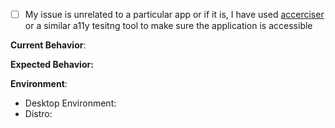 - [ ] My issue is unrelated to a particular app or if it is, I have used [accerciser](https://gitlab.gnome.org/GNOME/accerciser) or a similar a11y tesitng tool to make sure the application is accessible

**Current Behavior**:

<!--- If describing a bug, tell us what happens instead of the expected behavior -->
<!--- If suggesting a change/improvement, explain the difference from current behavior -->

**Expected Behavior:**

<!--- If you're describing a bug, tell us what should happen -->
<!--- If you're suggesting a change/improvement, tell us how it should work -->

**Environment**:

<!--- Include as many relevant details about the environment you experienced the bug in -->

- Desktop Environment:
- Distro:
